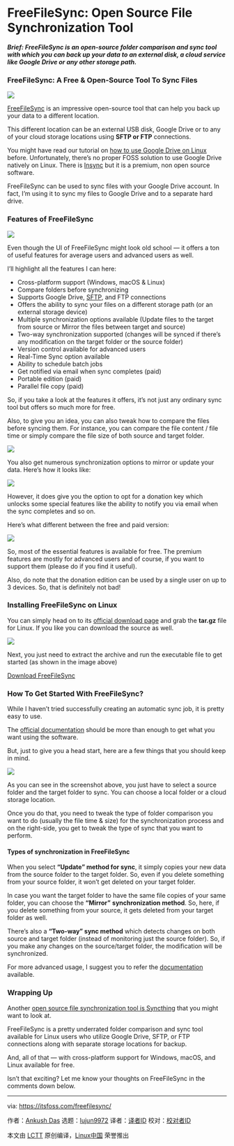 [#]: collector: (lujun9972)
[#]: translator: (geekpi)
[#]: reviewer: ( )
[#]: publisher: ( )
[#]: url: ( )
[#]: subject: (FreeFileSync: Open Source File Synchronization Tool)
[#]: via: (https://itsfoss.com/freefilesync/)
[#]: author: (Ankush Das https://itsfoss.com/author/ankush/)

FreeFileSync: Open Source File Synchronization Tool
======

_**Brief: FreeFileSync is an open-source folder comparison and sync tool with which you can back up your data to an external disk, a cloud service like Google Drive or any other storage path.**_

### FreeFileSync: A Free &amp; Open-Source Tool To Sync Files

![][1]

[FreeFileSync][2] is an impressive open-source tool that can help you back up your data to a different location.

This different location can be an external USB disk, Google Drive or to any of your cloud storage locations using **SFTP or FTP** connections.

You might have read our tutorial on [how to use Google Drive on Linux][3] before. Unfortunately, there’s no proper FOSS solution to use Google Drive natively on Linux. There is [Insync][4] but it is a premium, non open source software.

FreeFileSync can be used to sync files with your Google Drive account. In fact, I’m using it to sync my files to Google Drive and to a separate hard drive.

### Features of FreeFileSync

![][5]

Even though the UI of FreeFileSync might look old school — it offers a ton of useful features for average users and advanced users as well.

I’ll highlight all the features I can here:

  * Cross-platform support (Windows, macOS &amp; Linux)
  * Compare folders before synchronizing
  * Supports Google Drive, [SFTP][6], and FTP connections
  * Offers the ability to sync your files on a different storage path (or an external storage device)
  * Multiple synchronization options available (Update files to the target from source or Mirror the files between target and source)
  * Two-way synchronization supported (changes will be synced if there’s any modification on the target folder or the source folder)
  * Version control available for advanced users
  * Real-Time Sync option available
  * Ability to schedule batch jobs
  * Get notified via email when sync completes (paid)
  * Portable edition (paid)
  * Parallel file copy (paid)



So, if you take a look at the features it offers, it’s not just any ordinary sync tool but offers so much more for free.

Also, to give you an idea, you can also tweak how to compare the files before syncing them. For instance, you can compare the file content / file time or simply compare the file size of both source and target folder.

![][7]

You also get numerous synchronization options to mirror or update your data. Here’s how it looks like:

![][8]

However, it does give you the option to opt for a donation key which unlocks some special features like the ability to notify you via email when the sync completes and so on.

Here’s what different between the free and paid version:

![][9]

So, most of the essential features is available for free. The premium features are mostly for advanced users and of course, if you want to support them (please do if you find it useful).

Also, do note that the donation edition can be used by a single user on up to 3 devices. So, that is definitely not bad!

### Installing FreeFileSync on Linux

You can simply head on to its [official download page][10] and grab the **tar.gz** file for Linux. If you like you can download the source as well.

![][11]

Next, you just need to extract the archive and run the executable file to get started (as shown in the image above)

[Download FreeFileSync][2]

### How To Get Started With FreeFileSync?

While I haven’t tried successfully creating an automatic sync job, it is pretty easy to use.

The [official documentation][12] should be more than enough to get what you want using the software.

But, just to give you a head start, here are a few things that you should keep in mind.

![][13]

As you can see in the screenshot above, you just have to select a source folder and the target folder to sync. You can choose a local folder or a cloud storage location.

Once you do that, you need to tweak the type of folder comparison you want to do (usually the file time &amp; size) for the synchronization process and on the right-side, you get to tweak the type of sync that you want to perform.

#### Types of synchronization in FreeFileSync

When you select **“Update” method for sync**, it simply copies your new data from the source folder to the target folder. So, even if you delete something from your source folder, it won’t get deleted on your target folder.

In case you want the target folder to have the same file copies of your same folder, you can choose the **“Mirror”** **synchronization method**. So, here, if you delete something from your source, it gets deleted from your target folder as well.

There’s also a **“Two-way” sync method** which detects changes on both source and target folder (instead of monitoring just the source folder). So, if you make any changes on the source/target folder, the modification will be synchronized.

For more advanced usage, I suggest you to refer the [documentation][12] available.

### Wrapping Up

Another [open source file synchronization tool is Syncthing][14] that you might want to look at.

FreeFileSync is a pretty underrated folder comparison and sync tool available for Linux users who utilize Google Drive, SFTP, or FTP connections along with separate storage locations for backup.

And, all of that — with cross-platform support for Windows, macOS, and Linux available for free.

Isn’t that exciting? Let me know your thoughts on FreeFileSync in the comments down below.

--------------------------------------------------------------------------------

via: https://itsfoss.com/freefilesync/

作者：[Ankush Das][a]
选题：[lujun9972][b]
译者：[译者ID](https://github.com/译者ID)
校对：[校对者ID](https://github.com/校对者ID)

本文由 [LCTT](https://github.com/LCTT/TranslateProject) 原创编译，[Linux中国](https://linux.cn/) 荣誉推出

[a]: https://itsfoss.com/author/ankush/
[b]: https://github.com/lujun9972
[1]: https://i2.wp.com/itsfoss.com/wp-content/uploads/2020/05/free-file-sync.jpg?ssl=1
[2]: https://freefilesync.org/
[3]: https://itsfoss.com/use-google-drive-linux/
[4]: https://itsfoss.com/recommends/insync/
[5]: https://i2.wp.com/itsfoss.com/wp-content/uploads/2020/05/FreeFileSync.jpg?ssl=1
[6]: https://en.wikipedia.org/wiki/SSH_File_Transfer_Protocol
[7]: https://i2.wp.com/itsfoss.com/wp-content/uploads/2020/05/freefilesync-comparison.png?ssl=1
[8]: https://i0.wp.com/itsfoss.com/wp-content/uploads/2020/05/freefilesync-synchronization.png?ssl=1
[9]: https://i0.wp.com/itsfoss.com/wp-content/uploads/2020/05/free-file-sync-donation-edition.jpg?ssl=1
[10]: https://freefilesync.org/download.php
[11]: https://i0.wp.com/itsfoss.com/wp-content/uploads/2020/05/freefilesync-run.jpg?ssl=1
[12]: https://freefilesync.org/manual.php
[13]: https://i1.wp.com/itsfoss.com/wp-content/uploads/2020/05/freefilesync-tips.jpg?ssl=1
[14]: https://itsfoss.com/syncthing/
